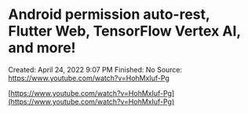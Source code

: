 # Android permission auto-rest, Flutter Web, TensorFlow Vertex AI, and more!

Created: April 24, 2022 9:07 PM
Finished: No
Source: https://www.youtube.com/watch?v=HohMxIuf-Pg

[https://www.youtube.com/watch?v=HohMxIuf-Pg](https://www.youtube.com/watch?v=HohMxIuf-Pg)